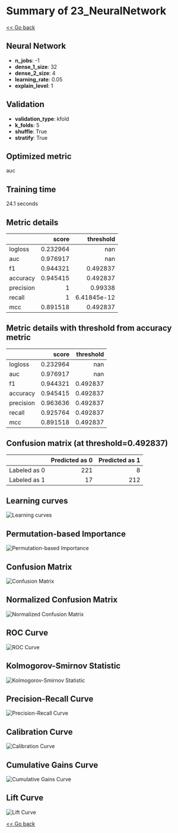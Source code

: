 # Summary of 23_NeuralNetwork

[<< Go back](../README.md)


## Neural Network
- **n_jobs**: -1
- **dense_1_size**: 32
- **dense_2_size**: 4
- **learning_rate**: 0.05
- **explain_level**: 1

## Validation
 - **validation_type**: kfold
 - **k_folds**: 5
 - **shuffle**: True
 - **stratify**: True

## Optimized metric
auc

## Training time

24.1 seconds

## Metric details
|           |    score |     threshold |
|:----------|---------:|--------------:|
| logloss   | 0.232964 | nan           |
| auc       | 0.976917 | nan           |
| f1        | 0.944321 |   0.492837    |
| accuracy  | 0.945415 |   0.492837    |
| precision | 1        |   0.99338     |
| recall    | 1        |   6.41845e-12 |
| mcc       | 0.891518 |   0.492837    |


## Metric details with threshold from accuracy metric
|           |    score |   threshold |
|:----------|---------:|------------:|
| logloss   | 0.232964 |  nan        |
| auc       | 0.976917 |  nan        |
| f1        | 0.944321 |    0.492837 |
| accuracy  | 0.945415 |    0.492837 |
| precision | 0.963636 |    0.492837 |
| recall    | 0.925764 |    0.492837 |
| mcc       | 0.891518 |    0.492837 |


## Confusion matrix (at threshold=0.492837)
|              |   Predicted as 0 |   Predicted as 1 |
|:-------------|-----------------:|-----------------:|
| Labeled as 0 |              221 |                8 |
| Labeled as 1 |               17 |              212 |

## Learning curves
![Learning curves](learning_curves.png)

## Permutation-based Importance
![Permutation-based Importance](permutation_importance.png)
## Confusion Matrix

![Confusion Matrix](confusion_matrix.png)


## Normalized Confusion Matrix

![Normalized Confusion Matrix](confusion_matrix_normalized.png)


## ROC Curve

![ROC Curve](roc_curve.png)


## Kolmogorov-Smirnov Statistic

![Kolmogorov-Smirnov Statistic](ks_statistic.png)


## Precision-Recall Curve

![Precision-Recall Curve](precision_recall_curve.png)


## Calibration Curve

![Calibration Curve](calibration_curve_curve.png)


## Cumulative Gains Curve

![Cumulative Gains Curve](cumulative_gains_curve.png)


## Lift Curve

![Lift Curve](lift_curve.png)



[<< Go back](../README.md)
